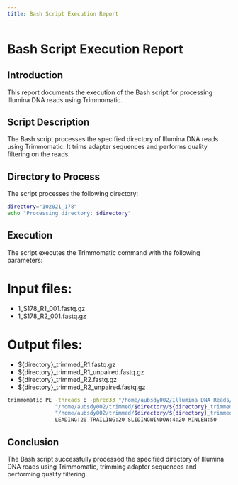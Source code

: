 ```yaml
---
title: Bash Script Execution Report
---
```


# Bash Script Execution Report

## Introduction

This report documents the execution of the Bash script for processing Illumina DNA reads using Trimmomatic.

## Script Description

The Bash script processes the specified directory of Illumina DNA reads using Trimmomatic. It trims adapter sequences and performs quality filtering on the reads.

## Directory to Process

The script processes the following directory:

```bash
directory="102021_178"
echo "Processing directory: $directory"
```

## Execution
The script executes the Trimmomatic command with the following parameters:

# Input files:
 - 1_S178_R1_001.fastq.gz
 - 1_S178_R2_001.fastq.gz

# Output files:
 - ${directory}_trimmed_R1.fastq.gz
 - ${directory}_trimmed_R1_unpaired.fastq.gz
 - ${directory}_trimmed_R2.fastq.gz
 - ${directory}_trimmed_R2_unpaired.fastq.gz

```bash
trimmomatic PE -threads 8 -phred33 "/home/aubsdy002/Illumina DNA Reads/$directory/1_S178_R1_001.fastq.gz" "/home/aubsdy002/Illumina DNA Reads/$directory/1_S178_R2_001.fastq.gz" \
               "/home/aubsdy002/trimmed/$directory/${directory}_trimmed_R1.fastq.gz" "/home/aubsdy002/trimmed/$directory/${directory}_trimmed_R1_unpaired.fastq.gz" \
               "/home/aubsdy002/trimmed/$directory/${directory}_trimmed_R2.fastq.gz" "/home/aubsdy002/trimmed/$directory/${directory}_trimmed_R2_unpaired.fastq.gz" \
               LEADING:20 TRAILING:20 SLIDINGWINDOW:4:20 MINLEN:50
```
## Conclusion
The Bash script successfully processed the specified directory of Illumina DNA reads using Trimmomatic, trimming adapter sequences and performing quality filtering.

